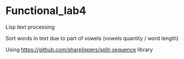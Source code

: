 # Functional_lab4

Lisp text processing

Sort words in text due to part of vowels (vowels quantity / word length)

Using https://github.com/sharplispers/split-sequence library
